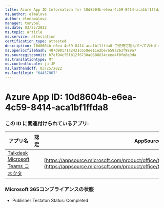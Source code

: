 ```yaml
---
title: Azure App ID Information for 10d8604b-e6ea-4c59-8414-aca1bf1ffda8
ms.author: elmalova
author: elenamalova
manager: tonybal
ms.date: 03/25/2022
ms.topic: article
ms.service: attestation
certification_type: attested
description: 10d8604b-e6ea-4c59-8414-aca1bf1ffda8 で使用可能なすべてのセキュリティおよびコンプライアンス情報。
ms.openlocfilehash: 497d98171a2431c650ee11e2be7659a263f989a7
ms.sourcegitcommit: b7ef94cf5fb12f6730a8688834ceee4f8fe8e0da
ms.translationtype: MT
ms.contentlocale: ja-JP
ms.lasthandoff: 03/25/2022
ms.locfileid: "64457867"
---
```

# <a name="azure-app-id-10d8604b-e6ea-4c59-8414-aca1bf1ffda8"></a>Azure App ID: 10d8604b-e6ea-4c59-8414-aca1bf1ffda8


### <a name="apps-associated-with-this-id"></a>この ID に関連付けられているアプリ:
| **アプリ名** | **認定** | **AppSource での表示** |
|--------------|---------------|-----------------------|
| [Talkdesk Microsoft Teams コネクタ](../forward/talkdeskinc1579824950513.talkdesk_for_teams.md) |  | [https://appsource.microsoft.com/product/office/talkdeskinc1579824950513.talkdesk_for_teams](https://appsource.microsoft.com/product/office/talkdeskinc1579824950513.talkdesk_for_teams) |

### <a name="microsoft-365-app-compliance-status"></a>Microsoft 365コンプライアンスの状態
- Publisher Testaton Status: Completed
